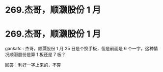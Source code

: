 # 269.杰哥，顺灏股份 1 月

# 269.杰哥，顺灏股份 1 月

gankafc : 杰哥，顺灏股份 1 月 25 日是个换手板，但是前面是 6 个一字，这种情况顺灏股份是算 1 板还是 7 板？

回答：利好一字上来的，不算